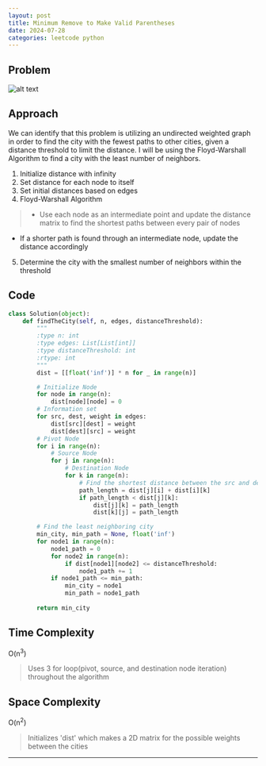 ```yaml
---
layout: post
title: Minimum Remove to Make Valid Parentheses
date: 2024-07-28
categories: leetcode python
---
```

## Problem
![alt text](/blog/public/img/MinimumRemovetoMakeValidParentheses.png)

## Approach
We can identify that this problem is utilizing an undirected weighted graph in order to find the city with the fewest paths to other cities, given a distance threshold to limit the distance. I will be using the Floyd-Warshall Algorithm to find a city with the least number of neighbors.

1. Initialize distance with infinity
2. Set distance for each node to itself
3. Set initial distances based on edges
4. Floyd-Warshall Algorithm
> - Use each node as an intermediate point and update the distance matrix to find the shortest paths between every pair of nodes  
- If a shorter path is found through an intermediate node, update the distance accordingly
5. Determine the city with the smallest number of neighbors within the threshold

## Code
```python
class Solution(object):
    def findTheCity(self, n, edges, distanceThreshold):
        """
        :type n: int
        :type edges: List[List[int]]
        :type distanceThreshold: int
        :rtype: int
        """
        dist = [[float('inf')] * n for _ in range(n)]

        # Initialize Node
        for node in range(n):
            dist[node][node] = 0
        # Information set
        for src, dest, weight in edges:
            dist[src][dest] = weight
            dist[dest][src] = weight
        # Pivot Node
        for i in range(n):
            # Source Node
            for j in range(n):
                # Destination Node
                for k in range(n):
                    # Find the shortest distance between the src and dest node, and store it into the 2d matrix
                    path_length = dist[j][i] + dist[i][k]
                    if path_length < dist[j][k]:
                        dist[j][k] = path_length
                        dist[k][j] = path_length

        # Find the least neighboring city
        min_city, min_path = None, float('inf')
        for node1 in range(n):
            node1_path = 0
            for node2 in range(n):
                if dist[node1][node2] <= distanceThreshold:
                    node1_path += 1
            if node1_path <= min_path:
                min_city = node1
                min_path = node1_path
        
        return min_city
```

## Time Complexity
O(n<sup>3</sup>)
> Uses 3 for loop(pivot, source, and destination node iteration) throughout the algorithm

## Space Complexity
O(n<sup>2</sup>)
> Initializes 'dist' which makes a 2D matrix for the possible weights between the cities

---